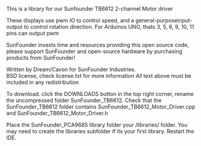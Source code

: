 This is a library for our Sunfounder TB6612 2-channel Motor driver

These displays use pwm IO to control speed, and a general-purposeinput-output to control rotation direction. For Arduinos UNO, thats 3, 5, 6, 9, 10, 11 pins can output pwm

SunFounder invests time and resources providing this open source code, 
please support SunFounder and open-source hardware by purchasing 
products from SunFounder!

Written by Dream/Cavon for SunFounder Industries.  
BSD license, check license.txt for more information
All text above must be included in any redistribution

To download. click the DOWNLOADS button in the top right corner, rename the uncompressed folder SunFounder_TB6612. Check that the SunFounder_TB6612 folder contains SunFounder_TB6612_Motor_Driver.cpp and SunFounder_TB6612_Motor_Driver.h

Place the SunFounder_PCA9685 library folder your <arduinosketchfolder>/libraries/ folder. You may need to create the libraries subfolder if its your first library. Restart the IDE.

